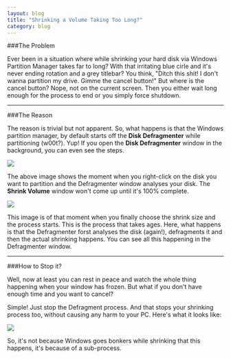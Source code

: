 ```yaml
---
layout: blog
title: "Shrinking a Volume Taking Too Long?"
category: blog
---
```


###The Problem

Ever been in a situation where while shrinking your hard disk via Windows Partition Manager takes far to long? With that irritating blue cirle and it's never ending rotation and a grey titlebar? You think, "Ditch this shit! I don't wanna partition my drive. Gimme the cancel button!" But where is the cancel button? Nope, not on the current screen. Then you either wait long enough for the process to end or you simply force shutdown.

---

###The Reason

The reason is trivial but not apparent. So, what happens is that the Windows partition manager, by default starts off the **Disk Defragmenter** while partitioning (w00t?). Yup! If you open the **Disk Defragmenter** window in the background, you can even see the steps.

<img src="./img/too-long/1.png">

The above image shows the moment when you right-click on the disk you want to partition and the Defragmenter window analyses your disk. The **Shrink Volume** window won't come up until it's 100% complete.

<img src="./img/too-long/2.png">

This image is of that moment when you finally choose the shrink size and the process starts. This is the process that takes ages. Here, what happens is that the Defragmenter forst analyses the disk (again!), defragments it and then the actual shrinking happens. You can see all this happening in the Defragmenter window.

---

###How to Stop it?

Well, now at least you can rest in peace and watch the whole thing happening when your window has frozen. But what if you don't have enough time and you want to cancel?

Simple! Just stop the Defragment process. And that stops your shrinking process too, without causing any harm to your PC. Here's what it looks like:

<img src="./img/too-long/3.png">

So, it's not because Windows goes bonkers while shrinking that this happens, it's because of a sub-process.